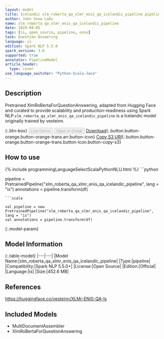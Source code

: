```yaml
---
layout: model
title: Icelandic xlm_roberta_qa_xlmr_enis_qa_icelandic_pipeline pipeline XlmRoBertaForQuestionAnswering from vesteinn
author: John Snow Labs
name: xlm_roberta_qa_xlmr_enis_qa_icelandic_pipeline
date: 2024-09-05
tags: [is, open_source, pipeline, onnx]
task: Question Answering
language: is
edition: Spark NLP 5.5.0
spark_version: 3.0
supported: true
annotator: PipelineModel
article_header:
  type: cover
use_language_switcher: "Python-Scala-Java"
---
```


## Description

Pretrained XlmRoBertaForQuestionAnswering, adapted from Hugging Face and curated to provide scalability and production-readiness using Spark NLP.`xlm_roberta_qa_xlmr_enis_qa_icelandic_pipeline` is a Icelandic model originally trained by vesteinn.

{:.btn-box}
<button class="button button-orange" disabled>Live Demo</button>
<button class="button button-orange" disabled>Open in Colab</button>
[Download](https://s3.amazonaws.com/auxdata.johnsnowlabs.com/public/models/xlm_roberta_qa_xlmr_enis_qa_icelandic_pipeline_is_5.5.0_3.0_1725556609818.zip){:.button.button-orange.button-orange-trans.arr.button-icon}
[Copy S3 URI](s3://auxdata.johnsnowlabs.com/public/models/xlm_roberta_qa_xlmr_enis_qa_icelandic_pipeline_is_5.5.0_3.0_1725556609818.zip){:.button.button-orange.button-orange-trans.button-icon.button-copy-s3}

## How to use



<div class="tabs-box" markdown="1">
{% include programmingLanguageSelectScalaPythonNLU.html %}
```python

pipeline = PretrainedPipeline("xlm_roberta_qa_xlmr_enis_qa_icelandic_pipeline", lang = "is")
annotations =  pipeline.transform(df)   

```
```scala

val pipeline = new PretrainedPipeline("xlm_roberta_qa_xlmr_enis_qa_icelandic_pipeline", lang = "is")
val annotations = pipeline.transform(df)

```
</div>

{:.model-param}
## Model Information

{:.table-model}
|---|---|
|Model Name:|xlm_roberta_qa_xlmr_enis_qa_icelandic_pipeline|
|Type:|pipeline|
|Compatibility:|Spark NLP 5.5.0+|
|License:|Open Source|
|Edition:|Official|
|Language:|is|
|Size:|452.6 MB|

## References

https://huggingface.co/vesteinn/XLMr-ENIS-QA-Is

## Included Models

- MultiDocumentAssembler
- XlmRoBertaForQuestionAnswering